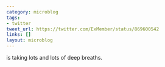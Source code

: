 ```yaml
---
category: microblog
tags:
- twitter
tweet_url: https://twitter.com/ExMember/status/869600542
links: []
layout: microblog
---
```

is taking lots and lots of deep breaths.
